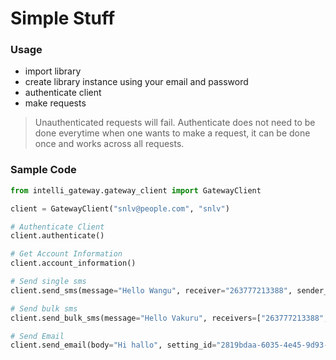 # Simple Stuff

### Usage
- import library
- create library instance using your email and password
- authenticate client
- make requests

> Unauthenticated requests will fail. Authenticate does not need to be done everytime
> when one wants to make a request, it can be done once and works across all requests.

### Sample Code
```python
from intelli_gateway.gateway_client import GatewayClient

client = GatewayClient("snlv@people.com", "snlv")

# Authenticate Client
client.authenticate()

# Get Account Information
client.account_information()

# Send single sms
client.send_sms(message="Hello Wangu", receiver="263777213388", sender_id="IAS")

# Send bulk sms
client.send_bulk_sms(message="Hello Vakuru", receivers=["263777213388", "263775810157"], sender_id="Tumai")

# Send Email
client.send_email(body="Hi hallo", setting_id="2819bdaa-6035-4e45-9d93-ce5d3724ec52", receiver_email="ngoni.mangudya@intelliafrica.solutions", subject="Testing")




```